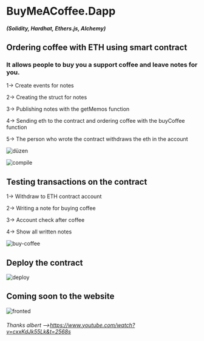# BuyMeACoffee.Dapp

##### (Solidity, Hardhat, Ethers.js, Alchemy)

## Ordering coffee with ETH using smart contract
### It allows people to buy you a support coffee and leave notes for you.
 1-> Create events for notes
 
 2-> Creating the struct for notes
 
 3-> Publishing notes with the getMemos function
 
 4-> Sending eth to the contract and ordering coffee with the buyCoffee function
 
 5-> The person who wrote the contract withdraws the eth in the account



![düzen](https://user-images.githubusercontent.com/85956625/201751134-77d86700-1015-455d-ac42-f5c532807a87.PNG)


![compile](https://user-images.githubusercontent.com/85956625/201747818-22c20670-4b66-42a9-bd71-64d5f43df6d5.PNG)


## Testing transactions on the contract
 1-> Withdraw to ETH contract account

 2-> Writing a note for buying coffee
 
 3-> Account check after coffee
 
 4-> Show all written notes



![buy-coffee](https://user-images.githubusercontent.com/85956625/201749597-b83b579e-d0a9-4109-95a2-8056a9896e48.PNG)


## Deploy the contract


![deploy](https://user-images.githubusercontent.com/85956625/201749845-a0505157-a440-41a5-b01a-f9c4057d8a1f.PNG)


## Coming soon to the website

![fronted](https://user-images.githubusercontent.com/85956625/201751441-83a9b09c-4f06-4468-9243-c80e7ed700ee.PNG)


###### Thanks albert -->https://www.youtube.com/watch?v=cxxKdJk55Lk&t=2568s



